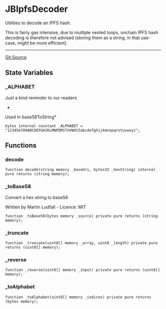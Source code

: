 # JBIpfsDecoder

Utilities to decode an IPFS hash.

This is fairly gas intensive, due to multiple nested loops, onchain IPFS hash decoding is therefore not advised (storing them as a string, in that use-case, *might* be more efficient).

---

[Git Source](https://github.com/jbx-protocol/juice-721-delegate/blob/24c33179caef17b169ec5b6eb95923f5da66bf32/contracts/libraries/JBIpfsDecoder.sol)

## State Variables
### _ALPHABET

Just a kind reminder to our readers

*
Used in base58ToString*


```solidity
bytes internal constant _ALPHABET = "123456789ABCDEFGHJKLMNPQRSTUVWXYZabcdefghijkmnopqrstuvwxyz";
```


## Functions
### decode


```solidity
function decode(string memory _baseUri, bytes32 _hexString) internal pure returns (string memory);
```

### _toBase58


Convert a hex string to base58


Written by Martin Ludfall - Licence: MIT


```solidity
function _toBase58(bytes memory _source) private pure returns (string memory);
```

### _truncate


```solidity
function _truncate(uint8[] memory _array, uint8 _length) private pure returns (uint8[] memory);
```

### _reverse


```solidity
function _reverse(uint8[] memory _input) private pure returns (uint8[] memory);
```

### _toAlphabet


```solidity
function _toAlphabet(uint8[] memory _indices) private pure returns (bytes memory);
```

